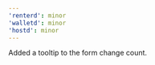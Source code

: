 ```yaml
---
'renterd': minor
'walletd': minor
'hostd': minor
---
```


Added a tooltip to the form change count.
